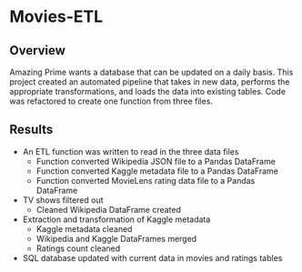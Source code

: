 # Movies-ETL

## Overview

Amazing Prime wants a database that can be updated on a daily basis. This project created an automated pipeline that takes in new data, performs the appropriate transformations, and loads the data into existing tables.  Code was refactored to create one function from three files.

## Results

- An ETL function was written to read in the three data files
  - Function converted Wikipedia JSON file to a Pandas DataFrame
  - Function converted Kaggle metadata file to a Pandas DataFrame
  - Function converted MovieLens rating data file to a Pandas DataFrame
- TV shows filtered out
  - Cleaned Wikipedia DataFrame created
- Extraction and transformation of Kaggle metadata
  - Kaggle metadata cleaned
  - Wikipedia and Kaggle DataFrames merged
  - Ratings count cleaned
- SQL database updated with current data in movies and ratings tables
